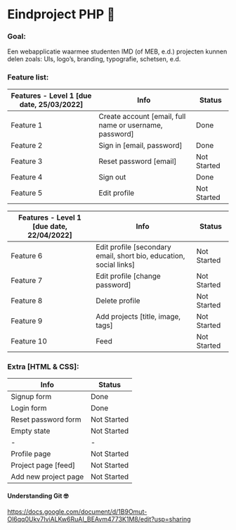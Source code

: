 # Eindproject PHP 👾 
### Goal:
Een webapplicatie waarmee studenten IMD (of MEB, e.d.) projecten kunnen delen zoals: UIs, logo’s, branding, typografie, schetsen, e.d.

### Feature list:
| Features - Level 1 [due date, 25/03/2022] | Info | Status |
| ------------- | ------------- | ------------- |
| Feature 1 | Create account [email, full name or username, password] | Done |
| Feature 2 | Sign in [email, password] | Done |
| Feature 3 | Reset password [email] | Not Started |
| Feature 4 | Sign out | Done |
| Feature 5 | Edit profile | Not Started |

| Features - Level 1 [due date, 22/04/2022] | Info | Status |
| ------------- | ------------- | ------------- |
| Feature 6 | Edit profile [secondary email, short bio, education, social links] | Not Started |
| Feature 7 | Edit profile [change password] | Not Started |
| Feature 8 | Delete profile | Not Started |
| Feature 9 | Add projects [title, image, tags] | Not Started |
| Feature 10 | Feed | Not Started |

### Extra [HTML & CSS]:
| Info | Status |
| ------------- | ------------- |
| Signup form | Done |
| Login form | Done |
| Reset password form | Not Started |
| Empty state | Not Started |
| - | - |
| Profile page | Not Started |
| Project page [feed] | Not Started |
| Add new project page | Not Started |

#### Understanding Git 🤓
https://docs.google.com/document/d/1B9Omut-Ol6qq0Ukv7IviALKw6RuAI_BEAvm4773K1M8/edit?usp=sharing
